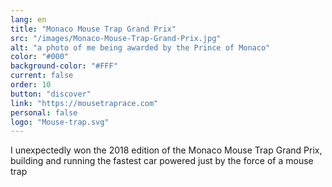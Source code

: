 ```yaml
---
lang: en
title: "Monaco Mouse Trap Grand Prix"
src: "/images/Monaco-Mouse-Trap-Grand-Prix.jpg"
alt: "a photo of me being awarded by the Prince of Monaco"
color: "#000"
background-color: "#FFF"
current: false
order: 10
button: "discover"
link: "https://mousetraprace.com"
personal: false
logo: "Mouse-trap.svg"
---
```

I unexpectedly won the 2018 edition of the Monaco Mouse Trap Grand Prix, building and running the fastest car powered just by the force of a mouse trap
